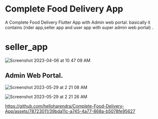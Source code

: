# Complete Food Delivery App
 A Complete Food Delivery Flutter App with Admin web portal. basically it contains (rider app,seller app and user app with super admin web portal) .
 
 # seller_app

![Screenshot 2023-04-06 at 10 47 09 AM](https://user-images.githubusercontent.com/126752734/230278351-04dea81e-84d1-4505-bf40-1290b19752c9.png)


## Admin Web Portal.

![Screenshot 2023-05-29 at 2 21 08 AM](https://github.com/helloharendra/Complete-Food-Delivery-App/assets/78723011/c9dae780-8734-40ff-987f-8cef0998bea2)

![Screenshot 2023-05-29 at 2 21 26 AM](https://github.com/helloharendra/Complete-Food-Delivery-App/assets/78723011/b89a48ff-83ed-4683-a064-b7d1df9f9271)


https://github.com/helloharendra/Complete-Food-Delivery-App/assets/78723011/39bda11c-a745-4a77-868a-b5078fe95627
